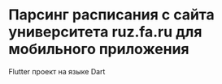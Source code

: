 # Парсинг расписания с сайта университета ruz.fa.ru для мобильного приложения

Flutter проект на языке Dart

